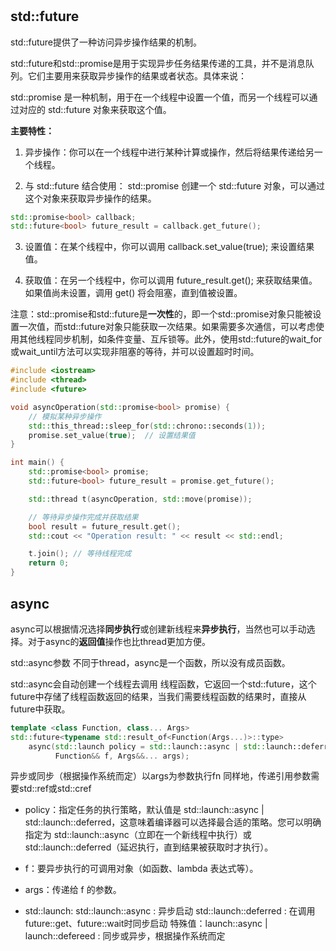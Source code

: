 # <future>
## std::future

std::future提供了一种访问异步操作结果的机制。

std::future和std::promise是用于实现异步任务结果传递的工具，并不是消息队列。它们主要用来获取异步操作的结果或者状态。具体来说：

std::promise 是一种机制，用于在一个线程中设置一个值，而另一个线程可以通过对应的 std::future 对象来获取这个值。

**主要特性：**
1. 异步操作：你可以在一个线程中进行某种计算或操作，然后将结果传递给另一个线程。

2. 与 std::future 结合使用：
std::promise 创建一个 std::future 对象，可以通过这个对象来获取异步操作的结果。
```cpp
std::promise<bool> callback;
std::future<bool> future_result = callback.get_future();
```

3. 设置值：在某个线程中，你可以调用 callback.set_value(true); 来设置结果值。

4. 获取值：在另一个线程中，你可以调用 future_result.get(); 来获取结果值。如果值尚未设置，调用 get() 将会阻塞，直到值被设置。

注意：std::promise和std::future是**一次性**的，即一个std::promise对象只能被设置一次值，而std::future对象只能获取一次结果。如果需要多次通信，可以考虑使用其他线程同步机制，如条件变量、互斥锁等。此外，使用std::future的wait_for或wait_until方法可以实现非阻塞的等待，并可以设置超时时间。


```cpp
#include <iostream>
#include <thread>
#include <future>

void asyncOperation(std::promise<bool> promise) {
    // 模拟某种异步操作
    std::this_thread::sleep_for(std::chrono::seconds(1));
    promise.set_value(true);  // 设置结果值
}

int main() {
    std::promise<bool> promise;
    std::future<bool> future_result = promise.get_future();

    std::thread t(asyncOperation, std::move(promise));

    // 等待异步操作完成并获取结果
    bool result = future_result.get(); 
    std::cout << "Operation result: " << result << std::endl;

    t.join(); // 等待线程完成
    return 0;
}

```

## async

async可以根据情况选择**同步执行**或创建新线程来**异步执行**，当然也可以手动选择。对于async的**返回值**操作也比thread更加方便。

std::async参数
不同于thread，async是一个函数，所以没有成员函数。

std::async会自动创建一个线程去调用 线程函数，它返回一个std::future，这个future中存储了线程函数返回的结果，当我们需要线程函数的结果时，直接从future中获取。




```cpp
template <class Function, class... Args>
std::future<typename std::result_of<Function(Args...)>::type>
    async(std::launch policy = std::launch::async | std::launch::deferred,
          Function&& f, Args&&... args);
```

异步或同步（根据操作系统而定）以args为参数执行fn 同样地，传递引用参数需要std::ref或std::cref

+ policy：指定任务的执行策略，默认值是 std::launch::async | std::launch::deferred，这意味着编译器可以选择最合适的策略。您可以明确指定为 std::launch::async（立即在一个新线程中执行）或 std::launch::deferred（延迟执行，直到结果被获取时才执行）。
+ f：要异步执行的可调用对象（如函数、lambda 表达式等）。
+ args：传递给 f 的参数。


+ std::launch:
std::launch::async : 异步启动
std::launch::deferred : 在调用future::get、future::wait时同步启动
特殊值：launch::async | launch::defereed : 同步或异步，根据操作系统而定



















